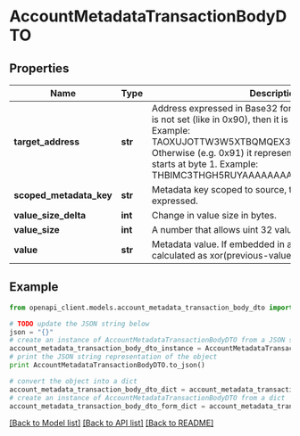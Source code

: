 # AccountMetadataTransactionBodyDTO


## Properties

Name | Type | Description | Notes
------------ | ------------- | ------------- | -------------
**target_address** | **str** | Address expressed in Base32 format. If the bit 0 of byte 0 is not set (like in 0x90), then it is a regular address. Example: TAOXUJOTTW3W5XTBQMQEX3SQNA6MCUVGXLXR3TA.  Otherwise (e.g. 0x91) it represents a namespace id which starts at byte 1. Example: THBIMC3THGH5RUYAAAAAAAAAAAAAAAAAAAAAAAA  | 
**scoped_metadata_key** | **str** | Metadata key scoped to source, target and type expressed. | 
**value_size_delta** | **int** | Change in value size in bytes. | 
**value_size** | **int** | A number that allows uint 32 values. | 
**value** | **str** | Metadata value. If embedded in a transaction, this is calculated as xor(previous-value, value). | 

## Example

```python
from openapi_client.models.account_metadata_transaction_body_dto import AccountMetadataTransactionBodyDTO

# TODO update the JSON string below
json = "{}"
# create an instance of AccountMetadataTransactionBodyDTO from a JSON string
account_metadata_transaction_body_dto_instance = AccountMetadataTransactionBodyDTO.from_json(json)
# print the JSON string representation of the object
print AccountMetadataTransactionBodyDTO.to_json()

# convert the object into a dict
account_metadata_transaction_body_dto_dict = account_metadata_transaction_body_dto_instance.to_dict()
# create an instance of AccountMetadataTransactionBodyDTO from a dict
account_metadata_transaction_body_dto_form_dict = account_metadata_transaction_body_dto.from_dict(account_metadata_transaction_body_dto_dict)
```
[[Back to Model list]](../README.md#documentation-for-models) [[Back to API list]](../README.md#documentation-for-api-endpoints) [[Back to README]](../README.md)


